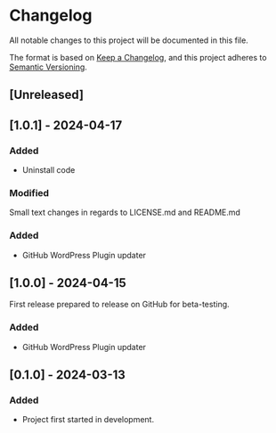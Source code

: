 # Changelog

All notable changes to this project will be documented in this file.

The format is based on [Keep a Changelog](https://keepachangelog.com/en/1.1.0/), and this project adheres to [Semantic Versioning](https://semver.org/spec/v2.0.0.html).

## [Unreleased]

## [1.0.1] - 2024-04-17

### Added
- Uninstall code

### Modified
Small text changes in regards to LICENSE.md and README.md

### Added
- GitHub WordPress Plugin updater
  
## [1.0.0] - 2024-04-15

First release prepared to release on GitHub for beta-testing.

### Added
- GitHub WordPress Plugin updater

## [0.1.0] - 2024-03-13

### Added

- Project first started in development.
